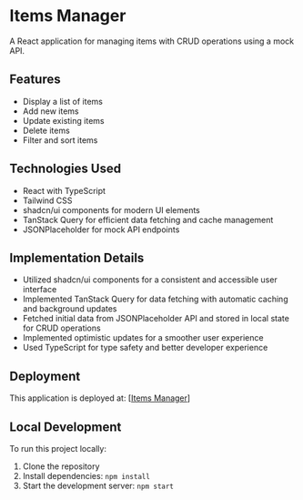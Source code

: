 # Items Manager

A React application for managing items with CRUD operations using a mock API.

## Features

- Display a list of items
- Add new items
- Update existing items
- Delete items
- Filter and sort items

## Technologies Used

- React with TypeScript
- Tailwind CSS
- shadcn/ui components for modern UI elements
- TanStack Query for efficient data fetching and cache management
- JSONPlaceholder for mock API endpoints

## Implementation Details

- Utilized shadcn/ui components for a consistent and accessible user interface
- Implemented TanStack Query for data fetching with automatic caching and background updates
- Fetched initial data from JSONPlaceholder API and stored in local state for CRUD operations
- Implemented optimistic updates for a smoother user experience
- Used TypeScript for type safety and better developer experience

## Deployment

This application is deployed at: [[Items Manager](https://items-manager-one.vercel.app/)]

## Local Development

To run this project locally:

1. Clone the repository
2. Install dependencies: `npm install`
3. Start the development server: `npm start`